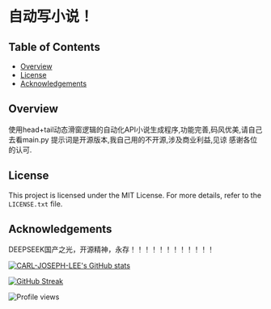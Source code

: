 
# 自动写小说！


## Table of Contents

-   [Overview](#overview)
-   [License](#license)
-   [Acknowledgements](#acknowledgements)

## Overview

使用head+tail动态滑窗逻辑的自动化API小说生成程序,功能完善,码风优美,请自己去看main.py
提示词是开源版本,我自己用的不开源,涉及商业利益,见谅
感谢各位的认可.

## License

This project is licensed under the MIT License. For more details, refer to the `LICENSE.txt` file.

## Acknowledgements

DEEPSEEK国产之光，开源精神，永存！！！！！！！！！！！！


[![CARL-JOSEPH-LEE's GitHub stats](https://github-readme-stats.vercel.app/api?username=CARL-JOSEPH-LEE&show_icons=true&theme=radical)](https://github.com/anuraghazra/github-readme-stats)

[![GitHub Streak](https://github-readme-streak-stats.herokuapp.com/?user=CARL-JOSEPH-LEE&theme=dark)](https://git.io/streak-stats)

![Profile views](https://komarev.com/ghpvc/?username=CARL-JOSEPH-LEE&color=blue)